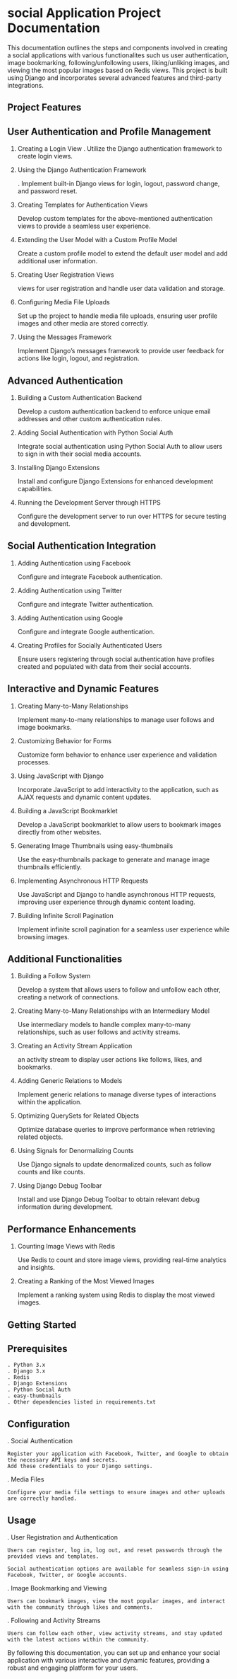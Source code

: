 # social Application Project Documentation

This documentation outlines the steps and components involved in creating a social applications with various functionalites such us user authentication, image bookmarking, following/unfollowing users, liking/unliking images, and viewing the most popular images based on Redis views. This project is built using Django and incorporates several advanced features and third-party integrations.


## Project Features
## User Authentication and Profile Management

1. Creating a Login View
   . Utilize the Django authentication framework to create login views.

2. Using the Django Authentication Framework

   . Implement built-in Django views for login, logout, password change, and password reset.

3. Creating Templates for Authentication Views

    Develop custom templates for the above-mentioned authentication views to provide a seamless user experience.

4. Extending the User Model with a Custom Profile Model

    Create a custom profile model to extend the default user model and add additional user information.

5. Creating User Registration Views

     views for user registration and handle user data validation and storage.
6. Configuring Media File Uploads

    Set up the project to handle media file uploads, ensuring user profile images and other media are stored correctly.

6. Using the Messages Framework

    Implement Django’s messages framework to provide user feedback for actions like login, logout, and registration.

## Advanced Authentication 

1. Building a Custom Authentication Backend

    Develop a custom authentication backend to enforce unique email addresses and other custom authentication rules.

2. Adding Social Authentication with Python Social Auth

    Integrate social authentication using Python Social Auth to allow users to sign in with their social media accounts.

3. Installing Django Extensions

    Install and configure Django Extensions for enhanced development capabilities.

4. Running the Development Server through HTTPS

    Configure the development server to run over HTTPS for secure testing and development.

## Social Authentication Integration

1. Adding Authentication using Facebook

    Configure and integrate Facebook authentication.

2. Adding Authentication using Twitter

    Configure and integrate Twitter authentication.

3. Adding Authentication using Google

    Configure and integrate Google authentication.

4. Creating Profiles for Socially Authenticated Users

    Ensure users registering through social authentication have profiles created and populated with data from their social accounts.

## Interactive and Dynamic Features

1. Creating Many-to-Many Relationships

    Implement many-to-many relationships to manage user follows and image bookmarks.

2. Customizing Behavior for Forms

    Customize form behavior to enhance user experience and validation processes.

3. Using JavaScript with Django

    Incorporate JavaScript to add interactivity to the application, such as AJAX requests and dynamic content updates.

4. Building a JavaScript Bookmarklet

    Develop a JavaScript bookmarklet to allow users to bookmark images directly from other websites.

5. Generating Image Thumbnails using easy-thumbnails

    Use the easy-thumbnails package to generate and manage image thumbnails efficiently.

5. Implementing Asynchronous HTTP Requests

    Use JavaScript and Django to handle asynchronous HTTP requests, improving user experience through dynamic content loading.

7. Building Infinite Scroll Pagination

    Implement infinite scroll pagination for a seamless user experience while browsing images.

## Additional Functionalities

1. Building a Follow System

    Develop a system that allows users to follow and unfollow each other, creating a network of connections.

2. Creating Many-to-Many Relationships with an Intermediary Model

    Use intermediary models to handle complex many-to-many relationships, such as user follows and activity streams.

3. Creating an Activity Stream Application

     an activity stream to display user actions like follows, likes, and bookmarks.

4. Adding Generic Relations to Models

    Implement generic relations to manage diverse types of interactions within the application.

5. Optimizing QuerySets for Related Objects

    Optimize database queries to improve performance when retrieving related objects.

6. Using Signals for Denormalizing Counts

    Use Django signals to update denormalized counts, such as follow counts and like counts.
7. Using Django Debug Toolbar

    Install and use Django Debug Toolbar to obtain relevant debug information during development.

## Performance Enhancements

1. Counting Image Views with Redis

    Use Redis to count and store image views, providing real-time analytics and insights.

2. Creating a Ranking of the Most Viewed Images

    Implement a ranking system using Redis to display the most viewed images.

## Getting Started

## Prerequisites

    . Python 3.x
    . Django 3.x
    . Redis
    . Django Extensions
    . Python Social Auth
    . easy-thumbnails
    . Other dependencies listed in requirements.txt

## Configuration

. Social Authentication

    Register your application with Facebook, Twitter, and Google to obtain the necessary API keys and secrets.
    Add these credentials to your Django settings.

. Media Files

    Configure your media file settings to ensure images and other uploads are correctly handled.

## Usage

. User Registration and Authentication

    Users can register, log in, log out, and reset passwords through the provided views and templates.

    Social authentication options are available for seamless sign-in using Facebook, Twitter, or Google accounts.

. Image Bookmarking and Viewing

    Users can bookmark images, view the most popular images, and interact with the community through likes and comments.

. Following and Activity Streams

    Users can follow each other, view activity streams, and stay updated with the latest actions within the community.

By following this documentation, you can set up and enhance your social application with various interactive and dynamic features, providing a robust and engaging platform for your users.


  
